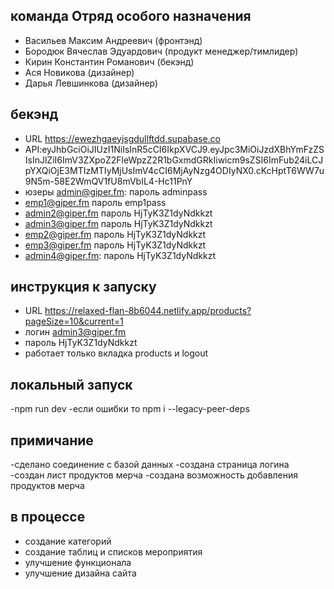 

 ## команда Отряд особого назначения
  - Васильев Максим Андреевич (фронтэнд)
  - Бородюк Вячеслав Эдуардович (продукт менеджер/тимлидер)
  - Кирин Константин Романович (бекэнд)
  - Ася Новикова (дизайнер)
  - Дарья Левшинкова (дизайнер)

 ## бекэнд 
 - URL https://ewezhgaeyjsgdullftdd.supabase.co
 -  API:eyJhbGciOiJIUzI1NiIsInR5cCI6IkpXVCJ9.eyJpc3MiOiJzdXBhYmFzZSIsInJlZiI6ImV3ZXpoZ2FleWpzZ2R1bGxmdGRkIiwicm9sZSI6ImFub24iLCJpYXQiOjE3MTIzMTIyMjUsImV4cCI6MjAyNzg4ODIyNX0.cKcHptT6WW7u9N5m-58E2WmQV1fU8mVbIL4-Hc11PnY
 - юзеры admin@giper.fm: пароль adminpass 
 - emp1@giper.fm  пароль emp1pass
 - admin2@giper.fm   пароль HjTyK3Z1dyNdkkzt
 - admin3@giper.fm пароль HjTyK3Z1dyNdkkzt
 - emp2@giper.fm пароль HjTyK3Z1dyNdkkzt
 - emp3@giper.fm пароль HjTyK3Z1dyNdkkzt
 - admin4@giper.fm: пароль HjTyK3Z1dyNdkkzt


 ## инструкция к запуску 
  - URL  https://relaxed-flan-8b6044.netlify.app/products?pageSize=10&current=1
  - логин admin3@giper.fm
  - пароль HjTyK3Z1dyNdkkzt
  - работает только вкладка products и logout
  
  ## локальный запуск
  -npm run dev
  -если ошибки то npm i --legacy-peer-deps
  ##

  ## примичание
  -сделано соединение с базой данных
  -создана страница логина
  -создан лист продуктов мерча
  -создана возможность добавления продуктов мерча
  ## в процессе 
  - создание категорий
  - создание таблиц и списков мероприятия
  - улучшение функционала
  - улучшение дизайна сайта
   
